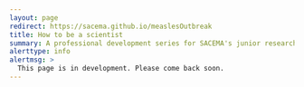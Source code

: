 ```yaml
---
layout: page
redirect: https://sacema.github.io/measlesOutbreak
title: How to be a scientist
summary: A professional development series for SACEMA's junior researchers
alerttype: info
alertmsg: >
  This page is in development. Please come back soon.
---
```

